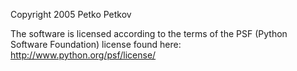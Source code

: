 Copyright 2005 Petko Petkov

The software is licensed according to the terms of the PSF (Python Software Foundation) license found here: http://www.python.org/psf/license/